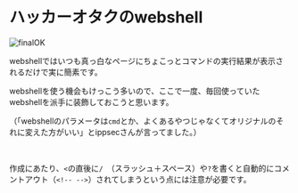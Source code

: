 # ハッカーオタクのwebshell

![finalOK](https://user-images.githubusercontent.com/85237728/168465559-32bd1f90-bd52-41cb-aebc-6081f814d6f2.png)

webshellではいつも真っ白なページにちょこっとコマンドの実行結果が表示されるだけで実に簡素です。

webshellを使う機会もけっこう多いので、ここで一度、毎回使っていたwebshellを派手に装飾しておこうと思います。

（「webshellのパラメータは`cmd`とか、よくあるやつじゃなくてオリジナルのそれに変えた方がいい」とippsecさんが言ってました。）

<br>

作成にあたり、`<`の直後に`/ `（スラッシュ＋スペース）や`?`を書くと自動的にコメントアウト（`<!-- -->`）されてしまうという点には注意が必要です。
